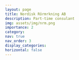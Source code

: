 ```yaml
---
layout: page
title: Nordisk Rörmrkning AB
description: Part-time consulant
img: assets/img/nrm.png
importance: 2
category:
nav: true
nav_order: 3
display_categories:
horizontal: false
---
```

<!-- markdownlint-disable MD033 -->
